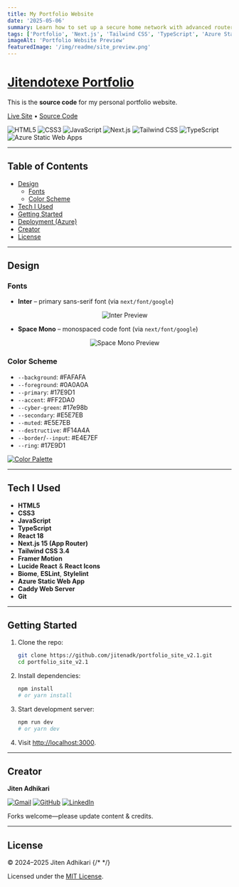 ```yaml
---
title: My Portfolio Website
date: '2025-05-06'
summary: Learn how to set up a secure home network with advanced router configurations, VLANs, and proper encryption protocols.
tags: ['Portfolio', 'Next.js', 'Tailwind CSS', 'TypeScript', 'Azure Static Web Apps']
imageAlt: 'Portfolio Website Preview'
featuredImage: '/img/readme/site_preview.png'
---
```

# [Jitendotexe Portfolio](https://jitenadhikari.com.np)

This is the **source code** for my personal portfolio website.

<p className="center">
  <a href="https://jitenadhikari.com.np" target="_blank">Live Site</a> •
  <a href="https://github.com/jitenadk/portfolio_site_v2.1" target="_blank">Source Code</a>
</p>

<p className="justify-center flex gap-2">
  <img alt="HTML5" src="https://img.shields.io/badge/HTML5-E44D26?style=flat&logo=html5&logoColor=white" />
  <img alt="CSS3" src="https://img.shields.io/badge/CSS3-2965f1?style=flat&logo=css3&logoColor=white" />
  <img alt="JavaScript" src="https://img.shields.io/badge/JavaScript-F0DB4F?style=flat&logo=javascript&logoColor=white" />
  <img alt="Next.js" src="https://img.shields.io/badge/Next.js-000000?style=flat&logo=next.js&logoColor=white" />
  <img alt="Tailwind CSS" src="https://img.shields.io/badge/Tailwind_CSS-06B6D4?style=flat&logo=tailwind-css&logoColor=white" />
  <img alt="TypeScript" src="https://img.shields.io/badge/TypeScript-3178C6?style=flat&logo=typescript&logoColor=white" />
  <img alt="Azure Static Web Apps" src="https://img.shields.io/badge/Azure_Static_Web_Apps-0078D4?style=flat&logo=microsoft-azure&logoColor=white" />
</p>

---

## Table of Contents

- [Design](#design)
  - [Fonts](#fonts)
  - [Color Scheme](#color-scheme)
- [Tech I Used](#tech-i-used)
- [Getting Started](#getting-started)
- [Deployment (Azure)](#deployment-azure)
- [Creator](#creator)
- [License](#license)

---

## Design

### Fonts

- **Inter** – primary sans-serif font (via `next/font/google`)
    <p align="center">
      <img alt="Inter Preview" src="/img/readme/inter.png"/>
    </p>

- **Space Mono** – monospaced code font (via `next/font/google`)
    <p align="center">
      <img alt="Space Mono Preview" src="/img/readme/space_mono.png" />
    </p>

### Color Scheme

- `--background`: #FAFAFA
- `--foreground`: #0A0A0A
- `--primary`: #17E9D1
- `--accent`: #FF2DA0
- `--cyber-green`: #17e98b
- `--secondary`: #E5E7EB
- `--muted`: #E5E7EB
- `--destructive`: #F14A4A
- `--border`/`--input`: #E4E7EF
- `--ring`: #17E9D1
<p className="justify-center flex gap-2">
    <a href="https://coolors.co/fafafa-0a0a0a-17e9d1-ff2da0-17e98b-e5e7eb-f14a4a" target="_blank"><img alt="Color Palette" src="/img/readme/color_palette.png"/></a>
</p>

---

## Tech I Used

- **HTML5**
- **CSS3**
- **JavaScript**
- **TypeScript**
- **React 18**
- **Next.js 15 (App Router)**
- **Tailwind CSS 3.4**
- **Framer Motion**
- **Lucide React** & **React Icons**
- **Biome**, **ESLint**, **Stylelint**
- **Azure Static Web App**
- **Caddy Web Server**
- **Git**
---

## Getting Started

1. Clone the repo:

   ```bash
   git clone https://github.com/jitenadk/portfolio_site_v2.1.git
   cd portfolio_site_v2.1
   ```

2. Install dependencies:

   ```bash
   npm install
   # or yarn install
   ```

3. Start development server:

   ```bash
   npm run dev
   # or yarn dev
   ```

4. Visit [http://localhost:3000](http://localhost:3000).

---

## Creator

**Jiten Adhikari**

<p className="justify-left flex gap-2">
  <a href="mailto:jitenadhikari001@gmail.com"><img alt="Gmail" src="https://img.shields.io/badge/Email-D14836?style=flat&logo=gmail&logoColor=white" /></a>
  <a href="https://github.com/jitenadk" target="_blank"><img alt="GitHub" src="https://img.shields.io/badge/GitHub-181717?style=flat&logo=github&logoColor=white" /></a>
  <a href="https://www.linkedin.com/in/jitenadk/" target="_blank"><img alt="LinkedIn" src="https://img.shields.io/badge/LinkedIn-0A66C2?style=flat&logo=linkedin&logoColor=white" /></a>
</p>

Forks welcome—please update content & credits.

---

## License

&copy; 2024–2025 Jiten Adhikari
{/* <!-- &copy; 2024–<script>document.write(new Date().getFullYear());</script> Jiten Adhikari --> */}

Licensed under the [MIT License](/LICENSE).

